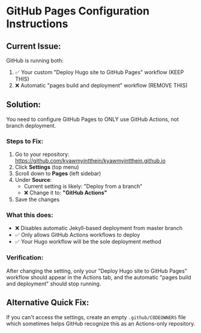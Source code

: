 # GitHub Pages Configuration Instructions

## Current Issue:
GitHub is running both:
1. ✅ Your custom "Deploy Hugo site to GitHub Pages" workflow (KEEP THIS)
2. ❌ Automatic "pages build and deployment" workflow (REMOVE THIS)

## Solution:
You need to configure GitHub Pages to ONLY use GitHub Actions, not branch deployment.

### Steps to Fix:
1. Go to your repository: https://github.com/kyawmyintthein/kyawmyintthein.github.io
2. Click **Settings** (top menu)
3. Scroll down to **Pages** (left sidebar)
4. Under **Source**:
   - Current setting is likely: "Deploy from a branch" 
   - ❌ Change it to: **"GitHub Actions"**
5. Save the changes

### What this does:
- ❌ Disables automatic Jekyll-based deployment from master branch
- ✅ Only allows GitHub Actions workflows to deploy
- ✅ Your Hugo workflow will be the sole deployment method

### Verification:
After changing the setting, only your "Deploy Hugo site to GitHub Pages" 
workflow should appear in the Actions tab, and the automatic 
"pages build and deployment" should stop running.

## Alternative Quick Fix:
If you can't access the settings, create an empty `.github/CODEOWNERS` 
file which sometimes helps GitHub recognize this as an Actions-only repository.
